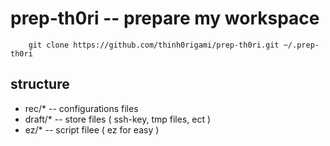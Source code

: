 # prep-th0ri -- prepare my workspace

``` shell
    git clone https://github.com/thinh0rigami/prep-th0ri.git ~/.prep-th0ri
```

## structure
- rec/* -- configurations files
- draft/* -- store files ( ssh-key, tmp files, ect )
- ez/* -- script filee ( ez for easy )
